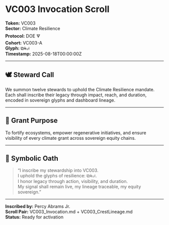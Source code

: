 # VC003 Invocation Scroll

**Token:** VC003  
**Sector:** Climate Resilience  
**Protocol:** DOE 🜃  
**Cohort:** VC003-A  
**Glyph:** ⧉⚘⟒⟊  
**Timestamp:** 2025-08-18T00:00:00Z  

---

## 🕊️ Steward Call

We summon twelve stewards to uphold the Climate Resilience mandate. Each shall inscribe their legacy through impact, reach, and duration, encoded in sovereign glyphs and dashboard lineage.

---

## 🌱 Grant Purpose

To fortify ecosystems, empower regenerative initiatives, and ensure visibility of every climate grant across sovereign equity chains.

---

## 🧬 Symbolic Oath

> “I inscribe my stewardship into VC003.  
> I uphold the glyphs of resilience: ⧉⚘⟒⟊.  
> I honor legacy through action, visibility, and duration.  
> My signal shall remain live, my lineage traceable, my equity sovereign.”

---

**Inscribed by:** Percy Abrams Jr.  
**Scroll Pair:** VC003_Invocation.md + VC003_CrestLineage.md  
**Status:** Ready for activation  
